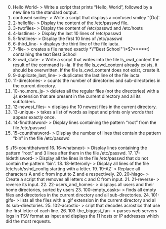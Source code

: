0. Hello World- > Write a script that prints “Hello, World”, followed by a new line to the standard output.
1. confused smiley- > Write a script that displays a confused smiley "(Ôo)'.
2. 2-hellofile- > Display the content of the /etc/passwd file.
3. 3-twofiles- > Display the content of /etc/passwd and /etc/hosts
4. 4-lastlines- > Display the last 10 lines of /etc/passwd
5. 5-firstlines- > Display the first 10 lines of /etc/passwd
6. 6-third_line- > displays the third line of the file iacta.
7. 7-file- > creates a file named exactly \*\\'"Best School"\'\\*$\?\*\*\*\*\*:) containing the text Best School
8. 8-cwd_state- > Write a script that writes into the file ls_cwd_content the result of the command ls -la. If the file ls_cwd_content already exists, it should be overwritten. If the file ls_cwd_content does not exist, create it.
9. 9-duplicate_last_line- > duplicates the last line of the file iacta
10. 11-directories- >  counts the number of directories and sub-directories in the current directory.
11. 10-no_more_js- > deletes all the regular files (not the directories) with a .js extension that are present in the current directory and all its subfolders.
12. 12-newest_files- > displays the 10 newest files in the current directory.
13. 13-unique- > takes a list of words as input and prints only words that appear exactly once.
14. 14-findthatword- > Display lines containing the pattern “root” from the file /etc/passwd
15. 15-countthatword- > Display the number of lines that contain the pattern “bin” in the file /etc/passwd



$ ./15-countthatword
16. 16-whatsnext- > Display lines containing the pattern “root” and 3 lines after them in the file /etc/passwd.
17. 17-hidethisword- > Display all the lines in the file /etc/passwd that do not contain the pattern “bin”.
18. 18-letteronly- > Display all lines of the file /etc/ssh/sshd_config starting with a letter.
19. 19-AZ' > Replace all characters A and c from input to Z and e respectively.
20. 20-hiago- > Create a script that removes all letters c and C from input.
21. 21-reverse- > reverse its input.
22. 22-users_and_homes- > displays all users and their home directories, sorted by users
23. 100-empty_casks- >  finds all empty files and directories in the current directory and all sub-directories.
24. 101-gifs- > lists all the files with a .gif extension in the current directory and all its sub-directories.
25. 102-acrostic- > cript that decodes acrostics that use the first letter of each line.
26. 103-the_biggest_fan- > parses web servers logs in TSV format as input and displays the 11 hosts or IP addresses which did the most requests.

